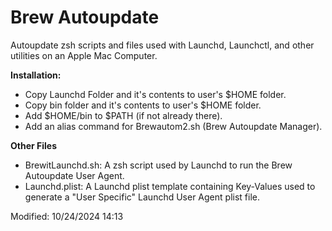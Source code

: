 # Brew Autoupdate
 Autoupdate zsh scripts and files used with Launchd, Launchctl, and other utilities on an Apple Mac Computer.
 
 **Installation:**
*  Copy Launchd Folder and it's contents to user's $HOME folder.
*  Copy bin folder and it's contents to user's $HOME folder.
*  Add $HOME/bin to $PATH (if not already there).
*  Add an alias command for Brewautom2.sh (Brew Autoupdate Manager).

**Other Files**
* BrewitLaunchd.sh: A zsh script used by Launchd to run the Brew Autoupdate User Agent.
* Launchd.plist: A Launchd plist template containing Key-Values used to generate a "User Specific" Launchd User Agent plist file.
 
 Modified: 10/24/2024 14:13
